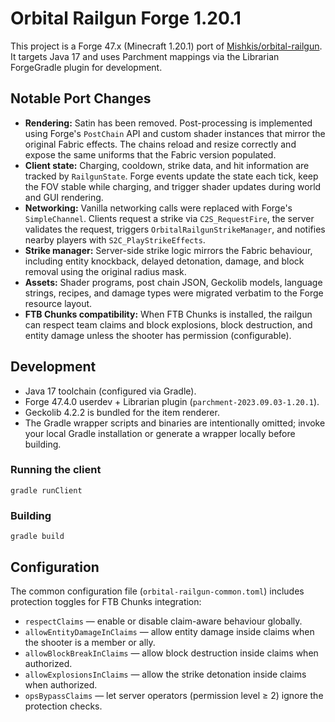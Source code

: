 # Orbital Railgun Forge 1.20.1

This project is a Forge 47.x (Minecraft 1.20.1) port of [Mishkis/orbital-railgun](https://github.com/Mishkis/orbital-railgun).
It targets Java 17 and uses Parchment mappings via the Librarian ForgeGradle plugin for development.

## Notable Port Changes

* **Rendering:** Satin has been removed. Post-processing is implemented using Forge's `PostChain` API and custom shader instances that mirror the original Fabric effects. The chains reload and resize correctly and expose the same uniforms that the Fabric version populated.
* **Client state:** Charging, cooldown, strike data, and hit information are tracked by `RailgunState`. Forge events update the state each tick, keep the FOV stable while charging, and trigger shader updates during world and GUI rendering.
* **Networking:** Vanilla networking calls were replaced with Forge's `SimpleChannel`. Clients request a strike via `C2S_RequestFire`, the server validates the request, triggers `OrbitalRailgunStrikeManager`, and notifies nearby players with `S2C_PlayStrikeEffects`.
* **Strike manager:** Server-side strike logic mirrors the Fabric behaviour, including entity knockback, delayed detonation, damage, and block removal using the original radius mask.
* **Assets:** Shader programs, post chain JSON, Geckolib models, language strings, recipes, and damage types were migrated verbatim to the Forge resource layout.
* **FTB Chunks compatibility:** When FTB Chunks is installed, the railgun can respect team claims and block explosions, block destruction, and entity damage unless the shooter has permission (configurable).

## Development

* Java 17 toolchain (configured via Gradle).
* Forge 47.4.0 userdev + Librarian plugin (`parchment-2023.09.03-1.20.1`).
* Geckolib 4.2.2 is bundled for the item renderer.
* The Gradle wrapper scripts and binaries are intentionally omitted; invoke your local Gradle installation or generate a wrapper
  locally before building.

### Running the client

```
gradle runClient
```

### Building

```
gradle build
```

## Configuration

The common configuration file (`orbital-railgun-common.toml`) includes protection toggles for FTB Chunks integration:

* `respectClaims` — enable or disable claim-aware behaviour globally.
* `allowEntityDamageInClaims` — allow entity damage inside claims when the shooter is a member or ally.
* `allowBlockBreakInClaims` — allow block destruction inside claims when authorized.
* `allowExplosionsInClaims` — allow the strike detonation inside claims when authorized.
* `opsBypassClaims` — let server operators (permission level ≥ 2) ignore the protection checks.

